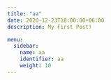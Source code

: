 ```yaml
---
title: "aa"
date: 2020-12-23T18:00:00+06:00
description: My First Post!

menu:
  sidebar:
    name: aa
    identifier: aa
    weight: 10
---
```

